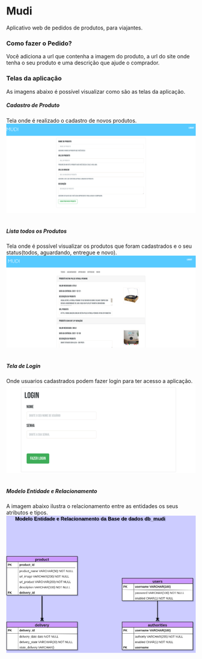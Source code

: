 # Mudi

Aplicativo web de pedidos de produtos, para viajantes.

### Como fazer o Pedido?
Você adiciona a url que contenha a imagem do produto, a url do site onde tenha o seu produto e uma descrição que ajude o
comprador.

### Telas da aplicação
As imagens abaixo é possível visualizar como são as telas da aplicação.

##### Cadastro de Produto
Tela onde é realizado o cadastro de novos produtos.
![Tela de cadastro de Novos Produtos](images-views/view-register-new-product.png)
<br></br>

##### Lista todos os Produtos
Tela onde é possível visualizar os produtos que foram cadastrados e o seu status(todos, aguardando, entregue e novo).
![Lista de Produtos](images-views/view-home.png)
<br></br>

##### Tela de Login
Onde usuarios cadastrados podem fazer login para ter acesso a aplicação.
![Tela de Login](images-views/view-login.png)
<br></br>

##### Modelo Entidade e Relacionamento 
A imagem abaixo ilustra o relacionamento entre as entidades os seus atributos e tipos.
![Modelo Entidade e Relacionamento](images-views/mudi-bd.drawio.png)
<br></br>